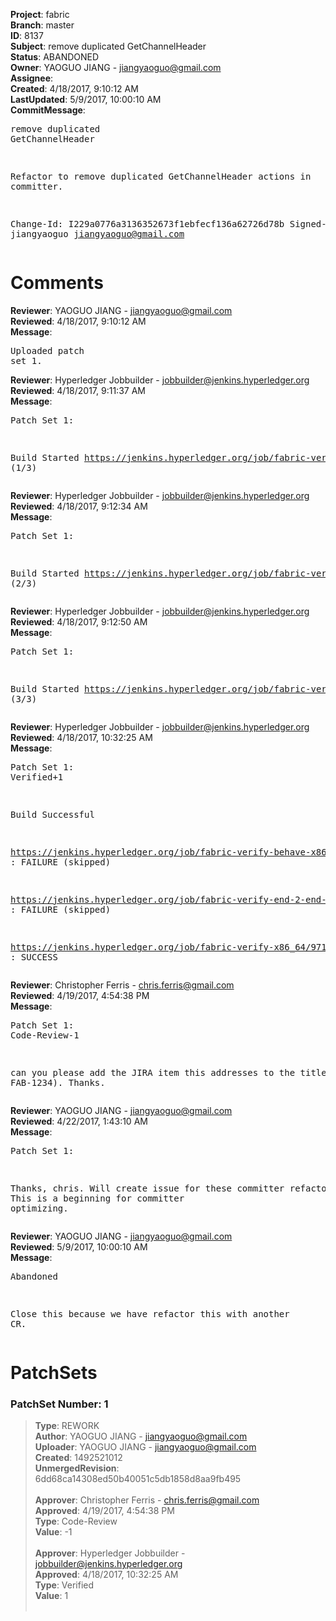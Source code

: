 <strong>Project</strong>: fabric<br><strong>Branch</strong>: master<br><strong>ID</strong>: 8137<br><strong>Subject</strong>: remove duplicated GetChannelHeader<br><strong>Status</strong>: ABANDONED<br><strong>Owner</strong>: YAOGUO JIANG - jiangyaoguo@gmail.com<br><strong>Assignee</strong>:<br><strong>Created</strong>: 4/18/2017, 9:10:12 AM<br><strong>LastUpdated</strong>: 5/9/2017, 10:00:10 AM<br><strong>CommitMessage</strong>:<br><pre>remove duplicated GetChannelHeader

Refactor to remove duplicated GetChannelHeader actions in
committer.

Change-Id: I229a0776a3136352673f1ebfecf136a62726d78b
Signed-off-by: jiangyaoguo <jiangyaoguo@gmail.com>
</pre><h1>Comments</h1><strong>Reviewer</strong>: YAOGUO JIANG - jiangyaoguo@gmail.com<br><strong>Reviewed</strong>: 4/18/2017, 9:10:12 AM<br><strong>Message</strong>: <pre>Uploaded patch set 1.</pre><strong>Reviewer</strong>: Hyperledger Jobbuilder - jobbuilder@jenkins.hyperledger.org<br><strong>Reviewed</strong>: 4/18/2017, 9:11:37 AM<br><strong>Message</strong>: <pre>Patch Set 1:

Build Started https://jenkins.hyperledger.org/job/fabric-verify-behave-x86_64/3787/ (1/3)</pre><strong>Reviewer</strong>: Hyperledger Jobbuilder - jobbuilder@jenkins.hyperledger.org<br><strong>Reviewed</strong>: 4/18/2017, 9:12:34 AM<br><strong>Message</strong>: <pre>Patch Set 1:

Build Started https://jenkins.hyperledger.org/job/fabric-verify-x86_64/9719/ (2/3)</pre><strong>Reviewer</strong>: Hyperledger Jobbuilder - jobbuilder@jenkins.hyperledger.org<br><strong>Reviewed</strong>: 4/18/2017, 9:12:50 AM<br><strong>Message</strong>: <pre>Patch Set 1:

Build Started https://jenkins.hyperledger.org/job/fabric-verify-end-2-end-x86_64/1254/ (3/3)</pre><strong>Reviewer</strong>: Hyperledger Jobbuilder - jobbuilder@jenkins.hyperledger.org<br><strong>Reviewed</strong>: 4/18/2017, 10:32:25 AM<br><strong>Message</strong>: <pre>Patch Set 1: Verified+1

Build Successful 

https://jenkins.hyperledger.org/job/fabric-verify-behave-x86_64/3787/ : FAILURE (skipped)

https://jenkins.hyperledger.org/job/fabric-verify-end-2-end-x86_64/1254/ : FAILURE (skipped)

https://jenkins.hyperledger.org/job/fabric-verify-x86_64/9719/ : SUCCESS</pre><strong>Reviewer</strong>: Christopher Ferris - chris.ferris@gmail.com<br><strong>Reviewed</strong>: 4/19/2017, 4:54:38 PM<br><strong>Message</strong>: <pre>Patch Set 1: Code-Review-1

can you please add the JIRA item this addresses to the title (eg. FAB-1234). Thanks.</pre><strong>Reviewer</strong>: YAOGUO JIANG - jiangyaoguo@gmail.com<br><strong>Reviewed</strong>: 4/22/2017, 1:43:10 AM<br><strong>Message</strong>: <pre>Patch Set 1:

Thanks, chris. Will create issue for these committer refactor later. This is a beginning for committer optimizing.</pre><strong>Reviewer</strong>: YAOGUO JIANG - jiangyaoguo@gmail.com<br><strong>Reviewed</strong>: 5/9/2017, 10:00:10 AM<br><strong>Message</strong>: <pre>Abandoned

Close this because we have refactor this with another CR.</pre><h1>PatchSets</h1><h3>PatchSet Number: 1</h3><blockquote><strong>Type</strong>: REWORK<br><strong>Author</strong>: YAOGUO JIANG - jiangyaoguo@gmail.com<br><strong>Uploader</strong>: YAOGUO JIANG - jiangyaoguo@gmail.com<br><strong>Created</strong>: 1492521012<br><strong>UnmergedRevision</strong>: 6dd68ca14308ed50b40051c5db1858d8aa9fb495<br><br><strong>Approver</strong>: Christopher Ferris - chris.ferris@gmail.com<br><strong>Approved</strong>: 4/19/2017, 4:54:38 PM<br><strong>Type</strong>: Code-Review<br><strong>Value</strong>: -1<br><br><strong>Approver</strong>: Hyperledger Jobbuilder - jobbuilder@jenkins.hyperledger.org<br><strong>Approved</strong>: 4/18/2017, 10:32:25 AM<br><strong>Type</strong>: Verified<br><strong>Value</strong>: 1<br><br></blockquote>
